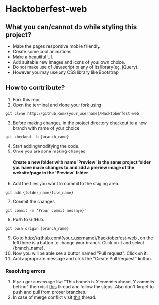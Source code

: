 # Hacktoberfest-web

## What you can/cannot do while styling this project?

- Make the pages responsive mobile friendly.
- Create some cool animations.
- Make a beautiful UI.
- Add suitable new images and icons of your own choice.
- Do not make use of Javascript or any of its library(eg. jQuery).
- However you may use any CSS library like Bootstrap.

## How to contribute?

1. Fork this repo.
2. Open the terminal and clone your fork using

```
git clone http://github.com/{your_username}/Hacktoberfest-web
```

3. Before making changes, in the project directory checkout to a new branch with name of your choice

```
git checkout -b {branch_name}
```

4. Start adding/modifying the code.
5. Once you are done making changes
   #### Create a new folder with name 'Preview' in the same project folder you have made changes to and add a preview image of the website/page in the 'Preview' folder.
6. Add the files you want to commit to the staging area.

```
git add {folder_name/file_name}
```

7. Commit the changes

```
git commit -m '{Your commit message}'
```

8. Push to GitHub.

```
git push origin {branch_name}
```

9. Go to http://github.com/{your_username}/Hacktoberfest-web , on the left there is a button to change your branch. Click on it and select {branch_name}.
10. Now you will be able see a button named "Pull request". Click on it.
11. Add appropriate message and click the "Create Pull Request" button.

### Resolving errors

1. If you get a message like "This branch is X commits ahead, Y commits behind" then visit [this](https://stackoverflow.com/questions/41283955/github-keeps-saying-this-branch-is-x-commits-ahead-y-commits-behind/41289258) thread and follow the steps. Also don't forget to push and pull from proper branches.
2. In case of merge conflict visit [this](https://stackoverflow.com/questions/161813/how-to-resolve-merge-conflicts-in-git) thread.
